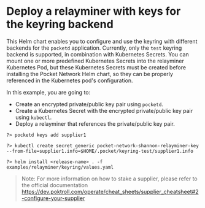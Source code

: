 # Deploy a relayminer with keys for the keyring backend

This Helm chart enables you to configure and use the keyring with different backends for the `pocketd` application. Currently, only the `test` keyring backend is supported, in combination with Kubernetes Secrets. You can mount one or more predefined Kubernetes Secrets into the relayminer Kubernetes Pod, but these Kubernetes Secrets must be created before installing the Pocket Network Helm chart, so they can be properly referenced in the Kubernetes pod's configuration.

In this example, you are going to:
* Create an encrypted private/public key pair using `pocketd`.
* Create a Kubernetes Secret with the encrypted private/public key pair using `kubectl`.
* Deploy a relayminer that references the private/public key pair.

```shell
?> pocketd keys add supplier1

?> kubectl create secret generic pocket-network-shannon-relayminer-key --from-file=supplier1.info=$HOME/.pocket/keyring-test/supplier1.info

?> helm install <release-name> . -f examples/relayminer/keyring/values.yaml
```

> Note: For more information on how to stake a supplier, please refer to the official documentation https://dev.poktroll.com/operate/cheat_sheets/supplier_cheatsheet#2-configure-your-supplier

